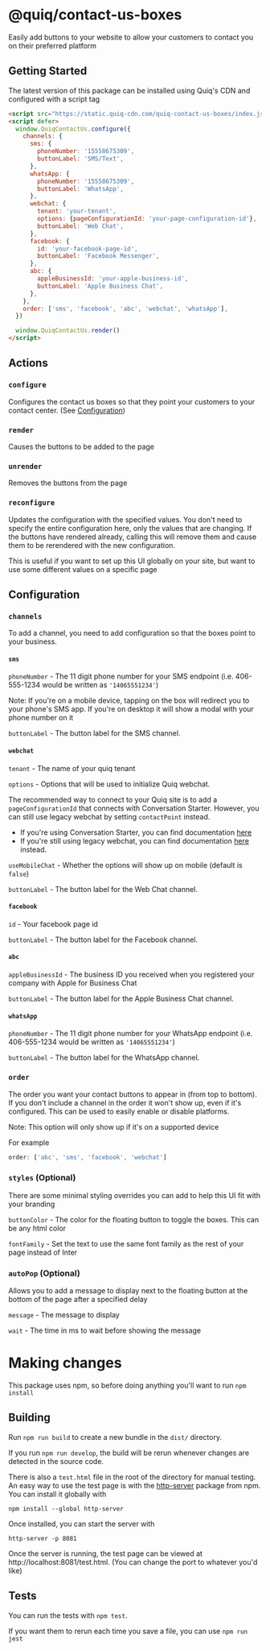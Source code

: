 # @quiq/contact-us-boxes

Easily add buttons to your website to allow your customers to contact you on their preferred platform

## Getting Started

The latest version of this package can be installed using Quiq's CDN and configured with a script tag

```html
<script src="https://static.quiq-cdn.com/quiq-contact-us-boxes/index.js"></script>
<script defer>
  window.QuiqContactUs.configure({
    channels: {
      sms: {
        phoneNumber: '15558675309',
        buttonLabel: 'SMS/Text',
      },
      whatsApp: {
        phoneNumber: '15558675309',
        buttonLabel: 'WhatsApp',
      },
      webchat: {
        tenant: 'your-tenant',
        options: {pageConfigurationId: 'your-page-configuration-id'},
        buttonLabel: 'Web Chat',
      },
      facebook: {
        id: 'your-facebook-page-id',
        buttonLabel: 'Facebook Messenger',
      },
      abc: {
        appleBusinessId: 'your-apple-business-id',
        buttonLabel: 'Apple Business Chat',
      },
    },
    order: ['sms', 'facebook', 'abc', 'webchat', 'whatsApp'],
  })

  window.QuiqContactUs.render()
</script>
```

## Actions

### `configure`

Configures the contact us boxes so that they point your customers to your contact center. (See [Configuration](#configuration))

### `render`

Causes the buttons to be added to the page

### `unrender`

Removes the buttons from the page

### `reconfigure`

Updates the configuration with the specified values. You don't need to specify the entire configuration here, only the values that are changing. If the buttons have rendered already, calling this will remove them and cause them to be rerendered with the new configuration.

This is useful if you want to set up this UI globally on your site, but want to use some different values on a specific page

## Configuration

### `channels`

To add a channel, you need to add configuration so that the boxes point to your business.

#### `sms`

`phoneNumber` - The 11 digit phone number for your SMS endpoint (i.e. 406-555-1234 would be written as `'14065551234'`)

Note: If you're on a mobile device, tapping on the box will redirect you to your phone's SMS app. If you're on desktop it will show a modal with your phone number on it

`buttonLabel` - The button label for the SMS channel.

#### `webchat`

`tenant` - The name of your quiq tenant

`options` - Options that will be used to initialize Quiq webchat.

The recommended way to connect to your Quiq site is to add a `pageConfigurationId` that connects with Conversation Starter. However, you can still use legacy webchat by setting `contactPoint` instead.

- If you're using Conversation Starter, you can find documentation [here](https://developers.goquiq.com/docs/conversation-starter/#/reference/sdk/main)
- If you're still using legacy webchat, you can find documentation [here](https://developers.goquiq.com/docs/webchat/#/getting_started/configuration?id=setting-web-chat-options) instead.

`useMobileChat` - Whether the options will show up on mobile (default is `false`)

`buttonLabel` - The button label for the Web Chat channel.

#### `facebook`

`id` - Your facebook page id

`buttonLabel` - The button label for the Facebook channel.

#### `abc`

`appleBusinessId` - The business ID you received when you registered your company with Apple for Business Chat

`buttonLabel` - The button label for the Apple Business Chat channel.

#### `whatsApp`

`phoneNumber` - The 11 digit phone number for your WhatsApp endpoint (i.e. 406-555-1234 would be written as `'14065551234'`)

`buttonLabel` - The button label for the WhatsApp channel.

### `order`

The order you want your contact buttons to appear in (from top to bottom). If you don't include a channel in the order it won't show up, even if it's configured. This can be used to easily enable or disable platforms.

Note: This option will only show up if it's on a supported device

For example

```js
order: ['abc', 'sms', 'facebook', 'webchat']
```

### `styles` (Optional)

There are some minimal styling overrides you can add to help this UI fit with your branding

`buttonColor` - The color for the floating button to toggle the boxes. This can be any html color

`fontFamily` - Set the text to use the same font family as the rest of your page instead of Inter

### `autoPop` (Optional)

Allows you to add a message to display next to the floating button at the bottom of the page after a specified delay

`message` - The message to display

`wait` - The time in ms to wait before showing the message

# Making changes

This package uses npm, so before doing anything you'll want to run `npm install`

## Building

Run `npm run build` to create a new bundle in the `dist/` directory.

If you run `npm run develop`, the build will be rerun whenever changes are detected in the source code.

There is also a `test.html` file in the root of the directory for manual testing. An easy way to use the test page is with the [http-server](https://www.npmjs.com/package/http-server) package from npm. You can install it globally with

```
npm install --global http-server
```

Once installed, you can start the server with

```
http-server -p 8081
```

Once the server is running, the test page can be viewed at http://localhost:8081/test.html. (You can change the port to whatever you'd like)

## Tests

You can run the tests with `npm test`.

If you want them to rerun each time you save a file, you can use `npm run jest`
